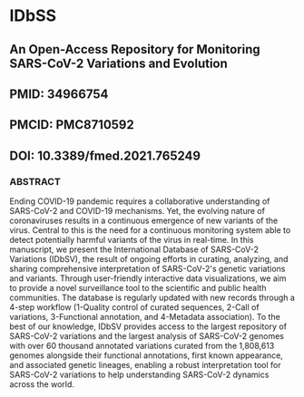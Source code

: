 # IDbSS
## An Open-Access Repository for Monitoring SARS-CoV-2 Variations and Evolution

## PMID: 34966754 
## PMCID: PMC8710592
## DOI: 10.3389/fmed.2021.765249

### ABSTRACT
Ending COVID-19 pandemic requires a collaborative understanding of SARS-CoV-2 and COVID-19 mechanisms. Yet, the evolving nature of coronaviruses results in a continuous emergence of new variants of the virus. Central to this is the need for a continuous monitoring system able to detect potentially harmful variants of the virus in real-time. In this manuscript, we present the International Database of SARS-CoV-2 Variations (IDbSV), the result of ongoing efforts in curating, analyzing, and sharing comprehensive interpretation of SARS-CoV-2's genetic variations and variants. Through user-friendly interactive data visualizations, we aim to provide a novel surveillance tool to the scientific and public health communities. The database is regularly updated with new records through a 4-step workflow (1-Quality control of curated sequences, 2-Call of variations, 3-Functional annotation, and 4-Metadata association). To the best of our knowledge, IDbSV provides access to the largest repository of SARS-CoV-2 variations and the largest analysis of SARS-CoV-2 genomes with over 60 thousand annotated variations curated from the 1,808,613 genomes alongside their functional annotations, first known appearance, and associated genetic lineages, enabling a robust interpretation tool for SARS-CoV-2 variations to help understanding SARS-CoV-2 dynamics across the world.
